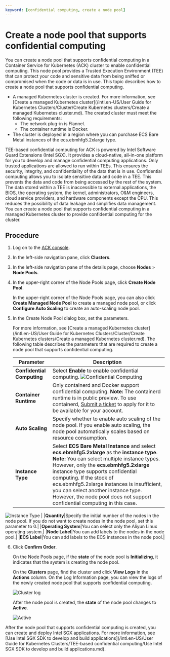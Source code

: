 ```yaml
---
keyword: [confidential computing, create a node pool]
---
```


# Create a node pool that supports confidential computing

You can create a node pool that supports confidential computing in a Container Service for Kubernetes \(ACK\) cluster to enable confidential computing. This node pool provides a Trusted Execution Environment \(TEE\) that can protect your code and sensitive data from being sniffed or compromised when the code or data is in use. This topic describes how to create a node pool that supports confidential computing.

-   A managed Kubernetes cluster is created. For more information, see [Create a managed Kubernetes cluster](/intl.en-US/User Guide for Kubernetes Clusters/Cluster/Create Kubernetes clusters/Create a managed Kubernetes cluster.md). The created cluster must meet the following requirements:
    -   The network plug-in is Flannel.
    -   The container runtime is Docker.
-   The cluster is deployed in a region where you can purchase ECS Bare Metal instances of the ecs.ebmhfg5.2xlarge type.

TEE-based confidential computing for ACK is powered by Intel Software Guard Extensions \(Intel SGX\). It provides a cloud-native, all-in-one platform for you to develop and manage confidential computing applications. Only trusted applications are allowed to run within TEEs. This ensures the security, integrity, and confidentiality of the data that is in use. Confidential computing allows you to isolate sensitive data and code in a TEE. This prevents the data and code from being accessed by the rest of the system. The data stored within a TEE is inaccessible to external applications, the BIOS, the operating system, the kernel, administrators, O&M engineers, cloud service providers, and hardware components except the CPU. This reduces the possibility of data leakage and simplifies data management. You can create a node pool that supports confidential computing in a managed Kubernetes cluster to provide confidential computing for the cluster.

## Procedure

1.  Log on to the [ACK console](https://cs.console.aliyun.com).

2.  In the left-side navigation pane, click **Clusters**.

3.  In the left-side navigation pane of the details page, choose **Nodes** \> **Node Pools**.

4.  In the upper-right corner of the Node Pools page, click **Create Node Pool**.

    In the upper-right corner of the Node Pools page, you can also click **Create Managed Node Pool** to create a managed node pool, or click **Configure Auto Scaling** to create an auto-scaling node pool.

5.  In the Create Node Pool dialog box, set the parameters.

    For more information, see [Create a managed Kubernetes cluster](/intl.en-US/User Guide for Kubernetes Clusters/Cluster/Create Kubernetes clusters/Create a managed Kubernetes cluster.md). The following table describes the parameters that are required to create a node pool that supports confidential computing.

    |Parameter|Description|
    |---------|-----------|
    |**Confidential Computing**|Select **Enable** to enable confidential computing. ![Confidential Computing](https://static-aliyun-doc.oss-accelerate.aliyuncs.com/assets/img/en-US/6834098161/p132594.png) |
    |**Container Runtime**|Only containerd and Docker support confidential computing. **Note:** The containerd runtime is in public preview. To use containerd, [Submit a ticket](https://workorder-intl.console.aliyun.com/console.htm) to apply for it to be available for your account. |
    |**Auto Scaling**|Specify whether to enable auto scaling of the node pool. If you enable auto scaling, the node pool automatically scales based on resource consumption.|
    |**Instance Type**|Select **ECS Bare Metal Instance** and select **ecs.ebmhfg5.2xlarge** as the **instance type**. **Note:** You can select multiple instance types. However, only the **ecs.ebmhfg5.2xlarge** instance type supports confidential computing. If the stock of ecs.ebmhfg5.2xlarge instances is insufficient, you can select another instance type. However, the node pool does not support confidential computing in this case.

![Instance Type](https://static-aliyun-doc.oss-accelerate.aliyuncs.com/assets/img/en-US/6834098161/p132689.png) |
    |**Quantity**|Specify the initial number of the nodes in the node pool. If you do not want to create nodes in the node pool, set this parameter to 0.|
    |**Operating System**|You can select only the Aliyun Linux operating system.|
    |**Node Label**|You can add labels to the nodes in the node pool.|
    |**ECS Label**|You can add labels to the ECS instances in the node pool.|

6.  Click **Confirm Order**.

    On the Node Pools page, if the **state** of the node pool is **Initializing**, it indicates that the system is creating the node pool.

    On the **Clusters** page, find the cluster and click **View Logs** in the **Actions** column. On the Log Information page, you can view the logs of the newly created node pool that supports confidential computing.

    ![Cluster log](https://static-aliyun-doc.oss-accelerate.aliyuncs.com/assets/img/en-US/6834098161/p132697.png)

    After the node pool is created, the **state** of the node pool changes to **Active**.

    ![Active](https://static-aliyun-doc.oss-accelerate.aliyuncs.com/assets/img/en-US/6834098161/p132698.png)


After the node pool that supports confidential computing is created, you can create and deploy Intel SGX applications. For more information, see [Use Intel SGX SDK to develop and build applications](/intl.en-US/User Guide for Kubernetes Clusters/TEE-based confidential computing/Use Intel SGX SDK to develop and build applications.md).

